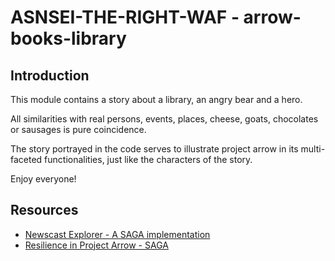 # ASNSEI-THE-RIGHT-WAF - arrow-books-library


## Introduction

This module contains a story about a library, an angry bear and a hero.

All similarities with real persons, events, places, cheese, goats, chocolates or sausages is pure coincidence.

The story portrayed in the code serves to illustrate project arrow in its multi-faceted functionalities, just like the characters of the story.

Enjoy everyone!

## Resources

- [Newscast Explorer - A SAGA implementation](https://github.com/jesperancinha/news-cast-explorer)
- [Resilience in Project Arrow - SAGA](https://arrow-kt.io/learn/resilience/saga/)
